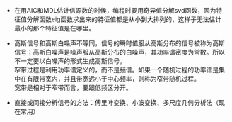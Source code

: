 

- 在用AIC和MDL估计信源数的时候，编程时要用奇异值分解svd函数，因为特征值分解函数eig函数求出来的特征值都是从小到大排列的，这样子无法估计最小的那个特征值是在哪里。  

- 高斯信号和高斯白噪声不等同，信号的瞬时值服从高斯分布的信号被称为高斯信号；高斯白噪声是噪声服从高斯分布的白噪声，其功率谱密度为常数。所以不一定要以白噪声的形式生成高斯信号。  
窄带过程是利用功率谱定义的，而不是频谱。如果一个随机过程的功率谱是集中在有限带宽内，并且带宽远小于中心频率，则称为窄带随机过程。  
宽带是相对于窄带而言，要跟低频区分开。  

- 直接或间接分析信号的方法：傅里叶变换、小波变换、多尺度几何分析法（现在常用）